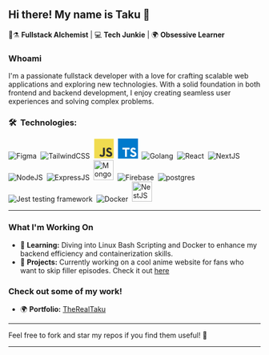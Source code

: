 
## Hi there! My name is Taku 👋

🔬⚗️ **Fullstack Alchemist** | 💻 **Tech Junkie** | 🌍 **Obsessive Learner**


### Whoami

I'm a passionate fullstack developer with a love for crafting scalable web applications and exploring new technologies. With a solid foundation in both frontend and backend development, I enjoy creating seamless user experiences and solving complex problems.

### 🛠 &nbsp;Technologies:

<span>
<img src="https://cdn.freebiesupply.com/logos/large/2x/figma-1-logo-png-transparent.png" title="Figma" alt="Figma" width="30" height="40"/>&nbsp; 
<img src="https://www.svgrepo.com/show/354431/tailwindcss-icon.svg" title="TailwindCSS" alt="TailwindCSS" width="40" height="40"/>&nbsp;  
<img src="https://github.com/devicons/devicon/blob/master/icons/javascript/javascript-original.svg" title="JavaScript" alt="JavaScript" width="40" height="40"/>&nbsp;
<img src="https://raw.githubusercontent.com/github/explore/80688e429a7d4ef2fca1e82350fe8e3517d3494d/topics/typescript/typescript.png" title="Typescript"  alt="Typescript" width="40" height="40"/>&nbsp;
<img src="https://upload.wikimedia.org/wikipedia/commons/thumb/0/05/Go_Logo_Blue.svg/1200px-Go_Logo_Blue.svg.png" title="Golang" alt="Golang" width="97" height="40"/>&nbsp;
<img src="https://upload.wikimedia.org/wikipedia/commons/thumb/a/a7/React-icon.svg/2300px-React-icon.svg.png" title="React" alt="React" width="45" height="40"/>&nbsp;
<img src="https://www.hacksoft.io/_next/image?url=https%3A%2F%2Fwww.datocms-assets.com%2F98835%2F1684410508-image-7.png&w=640&q=75" title="NextJS" alt="NextJS" width="40" height="40"/>&nbsp;
<img src="https://cdn-icons-png.flaticon.com/512/5968/5968322.png" title="NodeJS" alt="NodeJS" width="40" height="40"/>&nbsp;
<img src="https://adware-technologies.s3.amazonaws.com/uploads/technology/thumbnail/20/express-js.png" title="ExpressJS" alt="ExpressJS" width="40" height="40"/>&nbsp;
<img src="https://www.svgrepo.com/show/331488/mongodb.svg" title="MongoDB" **alt="MongoDB" width="40" height="40"/>&nbsp;
<img src="https://upload.wikimedia.org/wikipedia/commons/thumb/c/cf/Firebase_icon.svg/2048px-Firebase_icon.svg.png" title="Firebase" alt="Firebase" width="40" height="40"/>&nbsp;
<img src="https://uxwing.com/wp-content/themes/uxwing/download/brands-and-social-media/postgresql-icon.png" title="postgres" alt="postgres" width="40" height="40"/>&nbsp;  
<img src="https://cdn.freebiesupply.com/logos/large/2x/jest-logo-png-transparent.png" title="Jest" alt="Jest testing framework" width="32" height="40"/>&nbsp;   
<img src="https://www.svgrepo.com/show/452192/docker.svg" title="Docker" alt="Docker" width="40" height="40"/>&nbsp;    
<img src="https://upload.wikimedia.org/wikipedia/commons/a/a8/NestJS.svg" title="NestJS" **alt="NestJS" width="40" height="40"/>&nbsp;  
</span>

---

### What I'm Working On

- 🌱 **Learning:** Diving into Linux Bash Scripting and Docker to enhance my backend efficiency and containerization skills.
- 🚀 **Projects:** Currently working on a cool anime website for fans who want to skip filler episodes. Check it out [here](https://fillerxepisodes.com/)


### Check out some of my work!

- 🌍 **Portfolio:** [TheRealTaku](https://therealtaku.vercel.app/)

---

Feel free to fork and star my repos if you find them useful! 🌟

---
